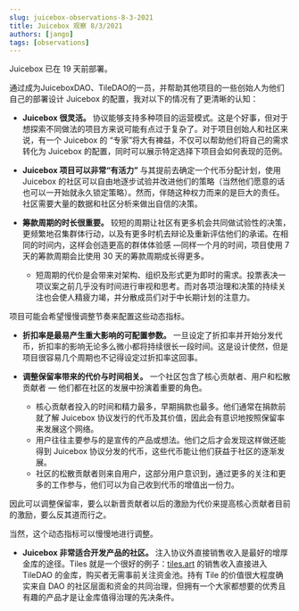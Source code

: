 ```yaml
---
slug: juicebox-observations-8-3-2021
title: Juicebox 观察 8/3/2021
authors: [jango]
tags: [observations]
---
```


Juicebox 已在 19 天前部署。

通过成为JuiceboxDAO、TileDAO的一员，并帮助其他项目的一些创始人为他们自己的部署设计 Juicebox 的配置，我对以下的情况有了更清晰的认知：

- **Juicebox 很灵活。** 
协议能够支持多种项目的运营模式。这是个好事，但对于想探索不同做法的项目方来说可能有点过于复杂了。对于项目创始人和社区来说，有一个 Juicebox 的 “专家”将大有裨益，不仅可以帮助他们将自己的需求转化为 Juicebox 的配置，同时可以展示特定选择下项目会如何表现的范例。

- **Juicebox 项目可以非常“有活力”** 
与其提前去确定一个代币分配计划，使用 Juicebox 的社区可以自由地逐步试验并改进他们的策略（当然他们愿意的话也可以一开始就永久锁定策略）。然而，伴随这种权力而来的是巨大的责任。社区需要大量的数据和社区分析来做出自信的决策。

- **筹款周期的时长很重要。** 
较短的周期让社区有更多机会共同做试验性的决策，更频繁地召集群体行动，以及有更多时机去辩论及重新评估他们的承诺。在相同的时间内，这样会创造更高的群体体验感 —同样一个月的时间，项目使用 7 天的筹款周期会比使用 30 天的筹款周期成长得更多。
  - 短周期的代价是会带来对架构、组织及形式更为即时的需求。投票表决一项议案之前几乎没有时间进行审视和思考。而对各项治理和决策的持续关注也会使人精疲力竭，并分散成员们对于中长期计划的注意力。

项目可能会希望慢慢调整节奏来配置这些动态指标。

- **折扣率是最易产生重大影响的可配置参数。** 
一旦设定了折扣率并开始分发代币，折扣率的影响无论多么微小都将持续很长一段时间。这是设计使然，但是项目很容易几个周期也不记得设定过折扣率这回事。

- **调整保留率带来的代价与时间相关。**
一个社区包含了核心贡献者、用户和松散贡献者 — 他们都在社区的发展中扮演着重要的角色。
   - 核心贡献者投入的时间和精力最多，早期捐款也最多。他们通常在捐款前就了解 Juicebox 协议发行的代币及其价值，因此会有意识地按照保留率来发展这个网络。
   - 用户往往主要参与的是宣传的产品或想法。他们之后才会发现这样做还能得到 Juicebox 协议分发的代币，这些代币能让他们获益于社区的逐渐发展。
   - 社区的松散贡献者则来自用户，这部分用户意识到，通过更多的关注和更多的工作参与，他们可以为自己收到代币的增值出一份力。

因此可以调整保留率，要么以新晋贡献者以后的激励为代价来提高核心贡献者目前的激励，要么反其道而行之。

当然，这个动态指标可以慢慢地进行调整。

- **Juicebox 非常适合开发产品的社区。** 
注入协议外直接销售收入是最好的增厚金库的途径。Tiles 就是一个很好的例子：[tiles.art](https://tiles.art/) 的销售收入直接进入 TileDAO 的金库，购买者无需事前关注资金池。持有 Tile 的价值很大程度确实来自 DAO 的社区层面和资金的共同治理，但拥有一个大家都想要的优秀且有趣的产品才是让金库值得治理的先决条件。